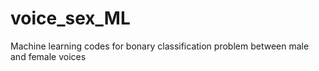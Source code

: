 # voice_sex_ML
Machine learning codes for bonary classification problem between male and female voices 
